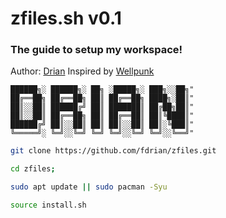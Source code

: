 # zfiles.sh v0.1
### The guide to setup my workspace!
Author: [Drian](mailto:drian@duck.com)
Inspired by [Wellpunk](mailto:wellpunk@gmail.com)


    ██████╗░ ██████╗░ ██╗ ░█████╗░ ███╗░░██╗"
    ██╔══██╗ ██╔══██╗ ██║ ██╔══██╗ ████╗░██║"
    ██║░░██║ ██████╔╝ ██║ ███████║ ██╔██╗██║"
    ██║░░██║ ██╔══██╗ ██║ ██╔══██║ ██║╚████║"
    ██████╔╝ ██║░░██║ ██║ ██║░░██║ ██║░╚███║"
    ╚═════╝░ ╚═╝░░╚═╝ ╚═╝ ╚═╝░░╚═╝ ╚═╝░░╚══╝"

```bash
git clone https://github.com/fdrian/zfiles.git
```

```bash
cd zfiles; 
```

```bash
sudo apt update || sudo pacman -Syu
```

```bash
source install.sh
```

